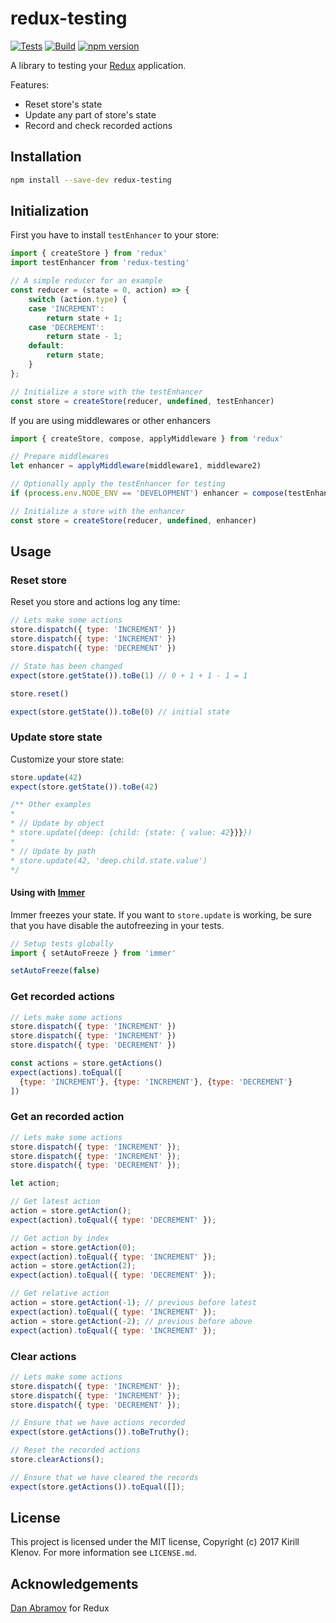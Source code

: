 # redux-testing

[![Tests](https://github.com/klen/redux-testing/actions/workflows/test.yml/badge.svg)](https://github.com/klen/redux-testing/actions/workflows/test.yml)
[![Build](https://github.com/klen/redux-testing/actions/workflows/build.yml/badge.svg)](https://github.com/klen/redux-testing/actions/workflows/build.yml)
[![npm version](https://badge.fury.io/js/redux-testing.svg)](https://badge.fury.io/js/redux-testing)

A library to testing your [Redux](https://reduxjs.org) application.

Features:

* Reset store's state
* Update any part of store's state
* Record and check recorded actions

## Installation

```bash
npm install --save-dev redux-testing
```

## Initialization

First you have to install `testEnhancer` to your store:

```javascript
import { createStore } from 'redux'
import testEnhancer from 'redux-testing'

// A simple reducer for an example
const reducer = (state = 0, action) => {
    switch (action.type) {
    case 'INCREMENT':
        return state + 1;
    case 'DECREMENT':
        return state - 1;
    default:
        return state;
    }
};

// Initialize a store with the testEnhancer
const store = createStore(reducer, undefined, testEnhancer)
```

If you are using middlewares or other enhancers

```javascript
import { createStore, compose, applyMiddleware } from 'redux'

// Prepare middlewares
let enhancer = applyMiddleware(middleware1, middleware2)

// Optionally apply the testEnhancer for testing
if (process.env.NODE_ENV == 'DEVELOPMENT') enhancer = compose(testEnhancer, enhancer)

// Initialize a store with the enhancer
const store = createStore(reducer, undefined, enhancer)
```

## Usage

### Reset store

Reset you store and actions log any time:

```javascript
// Lets make some actions
store.dispatch({ type: 'INCREMENT' })
store.dispatch({ type: 'INCREMENT' })
store.dispatch({ type: 'DECREMENT' })

// State has been changed
expect(store.getState()).toBe(1) // 0 + 1 + 1 - 1 = 1

store.reset()

expect(store.getState()).toBe(0) // initial state
```

### Update store state

Customize your store state:

```javascript
store.update(42)
expect(store.getState()).toBe(42)

/** Other examples
*
* // Update by object
* store.update({deep: {child: {state: { value: 42}}}})
*
* // Update by path
* store.update(42, 'deep.child.state.value')
*/
```

#### Using with [Immer](https://github.com/immerjs/immer)

Immer freezes your state. If you want to `store.update` is working, be sure
that you have disable the autofreezing in your tests.

```javascript
// Setup tests globally
import { setAutoFreeze } from 'immer'

setAutoFreeze(false)
```

### Get recorded actions

```javascript
// Lets make some actions
store.dispatch({ type: 'INCREMENT' })
store.dispatch({ type: 'INCREMENT' })
store.dispatch({ type: 'DECREMENT' })

const actions = store.getActions()
expect(actions).toEqual([
  {type: 'INCREMENT'}, {type: 'INCREMENT'}, {type: 'DECREMENT'}
])

```

### Get an recorded action

```javascript
// Lets make some actions
store.dispatch({ type: 'INCREMENT' });
store.dispatch({ type: 'INCREMENT' });
store.dispatch({ type: 'DECREMENT' });

let action;

// Get latest action
action = store.getAction();
expect(action).toEqual({ type: 'DECREMENT' });

// Get action by index
action = store.getAction(0);
expect(action).toEqual({ type: 'INCREMENT' });
action = store.getAction(2);
expect(action).toEqual({ type: 'DECREMENT' });

// Get relative action
action = store.getAction(-1); // previous before latest
expect(action).toEqual({ type: 'INCREMENT' });
action = store.getAction(-2); // previous before above
expect(action).toEqual({ type: 'INCREMENT' });
```

### Clear actions

```javascript
// Lets make some actions
store.dispatch({ type: 'INCREMENT' });
store.dispatch({ type: 'INCREMENT' });
store.dispatch({ type: 'DECREMENT' });

// Ensure that we have actions recorded
expect(store.getActions()).toBeTruthy();

// Reset the recorded actions
store.clearActions();

// Ensure that we have cleared the records
expect(store.getActions()).toEqual([]);


```

## License

This project is licensed under the MIT license, Copyright (c) 2017 Kirill Klenov. For more information see `LICENSE.md`.

## Acknowledgements

[Dan Abramov](https://github.com/gaearon) for Redux
